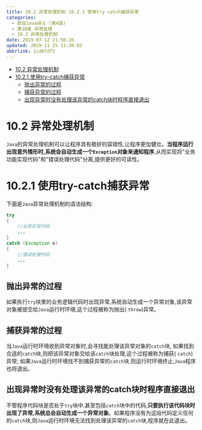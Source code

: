 ```yaml
---
title: 10.2 异常处理机制 10.2.1 使用try-catch捕获异常
categories: 
  - 疯狂Java讲义 (第4版)
  - 第10章 异常处理
  - 10.2 异常处理机制
date: 2019-07-12 21:56:26
updated: 2019-11-25 11:30:03
abbrlink: 1cd07df2
---
```

<div id='my_toc'>

- [10.2 异常处理机制](/JavaReadingNotes/1cd07df2/#10-2-异常处理机制)
- [10.2.1 使用try-catch捕获异常](/JavaReadingNotes/1cd07df2/#10-2-1-使用try-catch捕获异常)
    - [抛出异常的过程](/JavaReadingNotes/1cd07df2/#抛出异常的过程)
    - [捕获异常的过程](/JavaReadingNotes/1cd07df2/#捕获异常的过程)
    - [出现异常时没有处理该异常的catch块时程序直接退出](/JavaReadingNotes/1cd07df2/#出现异常时没有处理该异常的catch块时程序直接退出)

</div>
<!--more-->
<script>if (navigator.platform.toLowerCase() == 'win32'){document.getElementById('my_toc').style.display = 'none';}</script>

<!--end-->
# 10.2 异常处理机制 #
`Java`的异常处理机制可以让程序具有极好的容错性,让程序更加健壮。**当程序运行出现意外情形时,系统会自动生成一个`Exception`对象来通知程序**,从而实现将"业务功能实现代码"和"错误处理代码"分离,提供更好的可读性。
# 10.2.1 使用try-catch捕获异常 #
下面是`Java`异常处理机制的语法结构:
```java
try
{
    //业务实现代码
    ...
}
catch (Exception e)
{
    //错误处理代码
    ...
}
```
## 抛出异常的过程 ##
如果执行`try`块里的业务逻辑代码时出现异常,系统自动生成一个异常对象,该异常对象被提交给`Java`运行时环境,这个过程被称为抛出( `throw`)异常。
## 捕获异常的过程 ##
当`Java`运行时环境收到异常对象时,会寻找能处理该异常对象的`catch`块,
如果找到合适的`catch`块,则把该异常对象交给该`catch`块处理,这个过程被称为捕获( `catch`)异常;
如果`Java`运行时环境找不到捕获异常的`catch`块,则运行时环境终止,`Java`程序也将退出。
## 出现异常时没有处理该异常的catch块时程序直接退出 ##
不管程序代码块是否处于`try`块中,甚至包括`catch`块中的代码,**只要执行该代码块时出现了异常,系统总会自动生成一个异常对象**。如果程序没有为这段代码定义任何的`catch`块,则`Java`运行时环境无法找到处理该异常的`catch`块,程序就在此退出。

